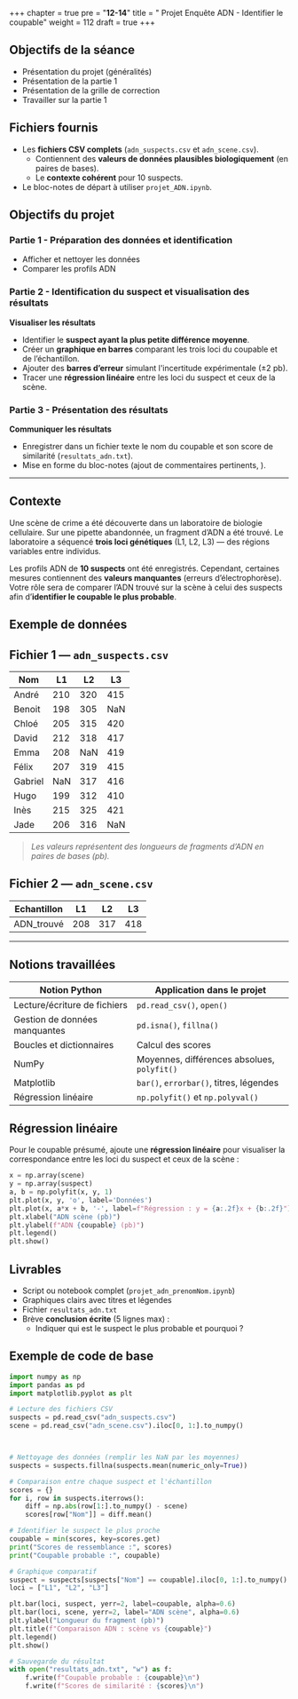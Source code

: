 +++
chapter = true
pre = "<b>12-14</b>"
title = " Projet Enquête ADN - Identifier le coupable"
weight = 112
draft = true
+++


## Objectifs de la séance

* Présentation du projet (généralités)
* Présentation de la partie 1
* Présentation de la grille de correction
* Travailler sur la partie 1


## Fichiers fournis

* Les **fichiers CSV complets** (`adn_suspects.csv` et `adn_scene.csv`).
	* Contiennent des **valeurs de données plausibles biologiquement** (en paires de bases).
	* Le **contexte cohérent** pour 10 suspects.
* Le bloc-notes de départ à utiliser `projet_ADN.ipynb`.


## Objectifs du projet

### Partie 1 - Préparation des données et identification

* Afficher et nettoyer les données
* Comparer les profils ADN

### Partie 2 - Identification du suspect et visualisation des résultats

**Visualiser les résultats**
   * Identifier le **suspect ayant la plus petite différence moyenne**.
   * Créer un **graphique en barres** comparant les trois loci du coupable et de l’échantillon.
   * Ajouter des **barres d’erreur** simulant l'incertitude expérimentale (±2 pb).
   * Tracer une **régression linéaire** entre les loci du suspect et ceux de la scène.

### Partie 3 - Présentation des résultats

**Communiquer les résultats**

   * Enregistrer dans un fichier texte le nom du coupable et son score de similarité (`resultats_adn.txt`).
   * Mise en forme du bloc-notes (ajout de commentaires pertinents, ).

---

## Contexte 

Une scène de crime a été découverte dans un laboratoire de biologie cellulaire.
Sur une pipette abandonnée, un fragment d’ADN a été trouvé.
Le laboratoire a séquencé **trois loci génétiques** (L1, L2, L3) — des régions variables entre individus.

Les profils ADN de **10 suspects** ont été enregistrés. Cependant, certaines mesures contiennent des **valeurs manquantes** (erreurs d’électrophorèse).
Votre rôle sera de comparer l’ADN trouvé sur la scène à celui des suspects afin d’**identifier le coupable le plus probable**.

## Exemple de données

## Fichier 1 — `adn_suspects.csv`

| Nom     | L1  | L2  | L3  |
| ------- | --- | --- | --- |
| André   | 210 | 320 | 415 |
| Benoit  | 198 | 305 | NaN |
| Chloé   | 205 | 315 | 420 |
| David   | 212 | 318 | 417 |
| Emma    | 208 | NaN | 419 |
| Félix   | 207 | 319 | 415 |
| Gabriel | NaN | 317 | 416 |
| Hugo    | 199 | 312 | 410 |
| Inès    | 215 | 325 | 421 |
| Jade    | 206 | 316 | NaN |

> *Les valeurs représentent des longueurs de fragments d’ADN en paires de bases (pb).*


## Fichier 2 — `adn_scene.csv`

| Echantillon | L1  | L2  | L3  |
| ----------- | --- | --- | --- |
| ADN_trouvé  | 208 | 317 | 418 |





---



## Notions travaillées

| Notion Python                 | Application dans le projet                  |
| ----------------------------- | ------------------------------------------- |
| Lecture/écriture de fichiers  | `pd.read_csv()`, `open()`                   |
| Gestion de données manquantes | `pd.isna()`, `fillna()`                     |
| Boucles et dictionnaires      | Calcul des scores                           |
| NumPy                         | Moyennes, différences absolues, `polyfit()` |
| Matplotlib                    | `bar()`, `errorbar()`, titres, légendes     |
| Régression linéaire           | `np.polyfit()` et `np.polyval()`            |



## Régression linéaire

Pour le coupable présumé, ajoute une **régression linéaire** pour visualiser la correspondance entre les loci du suspect et ceux de la scène :

```python
x = np.array(scene)
y = np.array(suspect)
a, b = np.polyfit(x, y, 1)
plt.plot(x, y, 'o', label='Données')
plt.plot(x, a*x + b, '-', label=f"Régression : y = {a:.2f}x + {b:.2f}")
plt.xlabel("ADN scène (pb)")
plt.ylabel(f"ADN {coupable} (pb)")
plt.legend()
plt.show()
```


## Livrables

* Script ou notebook complet (`projet_adn_prenomNom.ipynb`)
* Graphiques clairs avec titres et légendes
* Fichier `resultats_adn.txt`
* Brève **conclusion écrite** (5 lignes max) :
	* Indiquer qui est le suspect le plus probable et pourquoi ?

## Exemple de code de base

```python
import numpy as np
import pandas as pd
import matplotlib.pyplot as plt

# Lecture des fichiers CSV
suspects = pd.read_csv("adn_suspects.csv")
scene = pd.read_csv("adn_scene.csv").iloc[0, 1:].to_numpy()



# Nettoyage des données (remplir les NaN par les moyennes)
suspects = suspects.fillna(suspects.mean(numeric_only=True))

# Comparaison entre chaque suspect et l'échantillon
scores = {}
for i, row in suspects.iterrows():
    diff = np.abs(row[1:].to_numpy() - scene)
    scores[row["Nom"]] = diff.mean()

# Identifier le suspect le plus proche
coupable = min(scores, key=scores.get)
print("Scores de ressemblance :", scores)
print("Coupable probable :", coupable)

# Graphique comparatif
suspect = suspects[suspects["Nom"] == coupable].iloc[0, 1:].to_numpy()
loci = ["L1", "L2", "L3"]

plt.bar(loci, suspect, yerr=2, label=coupable, alpha=0.6)
plt.bar(loci, scene, yerr=2, label="ADN scène", alpha=0.6)
plt.ylabel("Longueur du fragment (pb)")
plt.title(f"Comparaison ADN : scène vs {coupable}")
plt.legend()
plt.show()

# Sauvegarde du résultat
with open("resultats_adn.txt", "w") as f:
    f.write(f"Coupable probable : {coupable}\n")
    f.write(f"Scores de similarité : {scores}\n")
```


